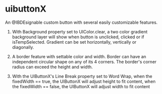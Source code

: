 # uibuttonX
An @IBDEsignable custom button with several easily customizable features.

1. With Background property set to UIColor.clear, a two color gradient 
background layer will show when button is unclicked, clicked or if 
isTempSelected. Gradient can be set horizontally, vertically or diagonally.
    
2. A border feature with settable color and width. Border can have an 
independent circular shape on any of its 4 corners. The border's corner 
radius can exceed the height and width.
    
3. With the UIButtonX's Line Break property set to Word Wrap, when 
the fixedWidth == true, the UIButtonX will adjust height to fit 
content, when the fixedWidth == false, the UIButtonX will adjust 
width to fit content
